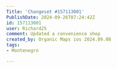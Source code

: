 ```yaml
---
Title: 'Changeset #157113001'
PublishDate: 2024-09-26T07:24:42Z
id: 157113001
user: Richard25
comment: Updated a convenience shop
created_by: Organic Maps ios 2024.09.08
tags:
- Montenegro

---
```

